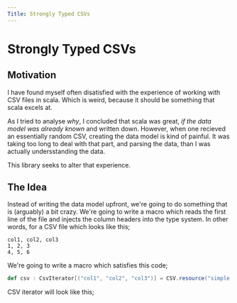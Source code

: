 ```yaml
---
Title: Strongly Typed CSVs
---
```


# Strongly Typed CSVs

## Motivation

I have found myself often disatisfied with the experience of working with CSV files in scala. Which is weird, because it should be something that scala excels at.

As I tried to analyse _why_, I concluded that scala was great, _if the data model was already known_ and written down. However, when one recieved an essentially random CSV, creating the data model is kind of painful. It was taking too long to deal with that part, and parsing the data, than I was actually undersstanding the data.

This library seeks to alter that experience.

## The Idea

Instead of writing the data model upfront, we're going to do something that is (arguably) a bit crazy. We're going to write a macro which reads the first line of the file and injects the column headers into the type system. In other words, for a CSV file which looks like this;

```csv
col1, col2, col3
1, 2, 3
4, 5, 6
```

We're going to write a macro which satisfies this code;

```scala sc:nocompile
def csv : CsvIterator[("col1", "col2", "col3")] = CSV.resource("simple.csv")
```
CSV iterator will look like this;


